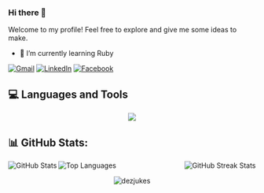 ### Hi there 👋
Welcome to my profile! Feel free to explore and give me some ideas to make.

- 🌱 I’m currently learning Ruby

[![Gmail](https://img.shields.io/badge/Gmail-D14836?style=for-the-badge&logo=gmail&logoColor=white)](mailto:jbryandc08@gmail.com)
[![LinkedIn](https://img.shields.io/badge/linkedin-%230077B5.svg?style=for-the-badge&logo=linkedin&logoColor=white)](https://www.linkedin.com/in/johnbryanpdelacruz/)
[![Facebook](https://img.shields.io/badge/Facebook-%231877F2.svg?style=for-the-badge&logo=Facebook&logoColor=white)](https://www.facebook.com/Radioactiveness/)


## 💻 Languages and Tools
<p align="center">
  <a href="https://skillicons.dev">
    <img src="https://skillicons.dev/icons?i=c,cpp,java,javascript,kotlin,python,androidstudio,git,godot,mysql" />
  </a>
</p>



## 📊 GitHub Stats:

  <img align=left src="https://github-readme-stats.vercel.app/api?username=DezJukes&theme=midnight-purple&hide_border=true&include_all_commits=true&count_private=false" alt="GitHub Stats" />
  <img align=right src="https://github-readme-streak-stats.herokuapp.com/?user=DezJukes&theme=midnight-purple&hide_border=true" alt="GitHub Streak Stats" />
  <img alight=center src="https://github-readme-stats.vercel.app/api/top-langs/?username=DezJukes&theme=midnight-purple&hide_border=true&include_all_commits=true&count_private=false&layout=compact" alt="Top Languages" />

<p align="center"> <img src="https://komarev.com/ghpvc/?username=dezjukes&label=Visitors&color=5e4ecd&style=flat" alt="dezjukes" /> </p>
<!--
**DezJukes/DezJukes** is a ✨ _special_ ✨ repository because its `README.md` (this file) appears on your GitHub profile.

Here are some ideas to get you started:
- 📫 How to reach me: jbryandc08@gmail.com
- ⚡ Fun fact: The programming languages I have used so far are C, C++, Java, Javascript, Kotlin, Assembly Language.
- 🔭 I’m currently working on ...
- 🌱 I’m currently learning ...
- 👯 I’m looking to collaborate on ...
- 🤔 I’m looking for help with ...
- 💬 Ask me about ...
- 📫 How to reach me: ...
- 😄 Pronouns: ...
- ⚡ Fun fact: ...
-->
